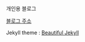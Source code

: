 
개인용 블로그 

[블로그 주소](https://mono-cake.coffee)

Jekyll theme : [Beautiful Jekyll](https://github.com/daattali/beautiful-jekyll)